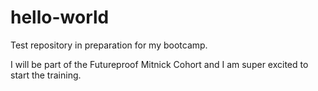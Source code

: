 # hello-world
Test repository in preparation for my bootcamp.

I will be part of the Futureproof Mitnick Cohort and I am super excited to start the training.
